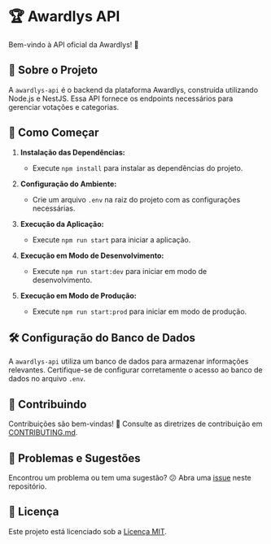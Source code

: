 # 🏆 Awardlys API

Bem-vindo à API oficial da Awardlys! 🚀

## 📖 Sobre o Projeto

A `awardlys-api` é o backend da plataforma Awardlys, construída utilizando Node.js e NestJS. Essa API fornece os endpoints necessários para gerenciar votações e categorias.

## 🚀 Como Começar

1. **Instalação das Dependências:**
   - Execute `npm install` para instalar as dependências do projeto.

2. **Configuração do Ambiente:**
   - Crie um arquivo `.env` na raiz do projeto com as configurações necessárias.

3. **Execução da Aplicação:**
   - Execute `npm run start` para iniciar a aplicação.

4. **Execução em Modo de Desenvolvimento:**
   - Execute `npm run start:dev` para iniciar em modo de desenvolvimento.

5. **Execução em Modo de Produção:**
   - Execute `npm run start:prod` para iniciar em modo de produção.

## 🛠 Configuração do Banco de Dados

A `awardlys-api` utiliza um banco de dados para armazenar informações relevantes. Certifique-se de configurar corretamente o acesso ao banco de dados no arquivo `.env`.

## 🤝 Contribuindo

Contribuições são bem-vindas! 🎉 Consulte as diretrizes de contribuição em [CONTRIBUTING.md](CONTRIBUTING.md).

## 🐛 Problemas e Sugestões

Encontrou um problema ou tem uma sugestão? 😕 Abra uma [issue](https://github.com/awardlys/awardlys-api/issues) neste repositório.

## 📜 Licença

Este projeto está licenciado sob a [Licença MIT](LICENSE).

